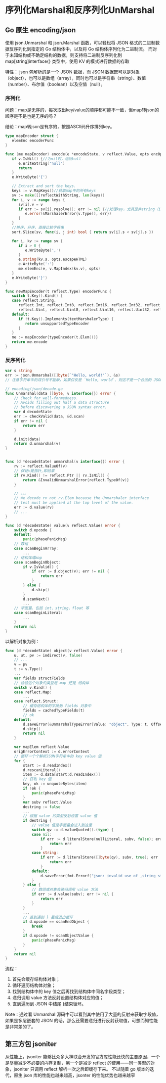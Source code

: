 # 序列化Marshal和反序列化UnMarshal

## Go 原生 encoding/json
使用 json.Unmarshal 和 json.Marshal 函数，可以轻松将 JSON 格式的二进制数据反序列化到指定的 Go 结构体中，以及将 Go 结构体序列化为二进制流。
而对于未知结构或不确定结构的数据，则支持将二进制反序列化到 map[string]interface{} 类型中，使用 KV 的模式进行数据的存取

特性：
json 包解析的是一个 JSON 数据，而 JSON 数据既可以是对象（object），也可以是数组（array），同时也可以是字符串（string）、数值（number）、布尔值（boolean）以及空值（null）。

### 序列化

问题：map是无序的，每次取出key/value的顺序都可能不一致，但map转json的顺序是不是也是无序的吗？

结论：map转json是有序的，按照ASCII码升序排列key。

```go
type mapEncoder struct {
   elemEnc encoderFunc
}

func (me mapEncoder) encode(e *encodeState, v reflect.Value, opts encOpts) {
   if v.IsNil() {//为nil时，返回null
      e.WriteString("null")
      return
   }
   e.WriteByte('{')

   // Extract and sort the keys.
   keys := v.MapKeys()//获取map中的所有keys
   sv := make([]reflectWithString, len(keys))
   for i, v := range keys {
      sv[i].v = v
      if err := sv[i].resolve(); err != nil {//处理key，尤其是非string（int/uint）类型的key转string
         e.error(&MarshalerError{v.Type(), err})
      }
   }
   //排序，升序，直接比较字符串
   sort.Slice(sv, func(i, j int) bool { return sv[i].s < sv[j].s })

   for i, kv := range sv {
      if i > 0 {
         e.WriteByte(',')
      }
      e.string(kv.s, opts.escapeHTML)
      e.WriteByte(':')
      me.elemEnc(e, v.MapIndex(kv.v), opts)
   }
   e.WriteByte('}')
}

func newMapEncoder(t reflect.Type) encoderFunc {
   switch t.Key().Kind() {
   case reflect.String,
      reflect.Int, reflect.Int8, reflect.Int16, reflect.Int32, reflect.Int64,
      reflect.Uint, reflect.Uint8, reflect.Uint16, reflect.Uint32, reflect.Uint64, reflect.Uintptr:
   default:
      if !t.Key().Implements(textMarshalerType) {
         return unsupportedTypeEncoder
      }
   }
   me := mapEncoder{typeEncoder(t.Elem())}
   return me.encode
}

```

### 反序列化
```go
var s string
err := json.Unmarshal([]byte(`"Hello, world!"`), &s)
// 注意字符串中的双引号不能缺，如果仅仅是 `Hello, world`，则这不是一个合法的 JSON 序列，会返回错误。
```

```go
// encoding/json/decode.go
func Unmarshal(data []byte, v interface{}) error {
	// Check for well-formedness.
	// Avoids filling out half a data structure
	// before discovering a JSON syntax error.
	var d decodeState
	err := checkValid(data, &d.scan)
	if err != nil {
		return err
	}

	d.init(data)
	return d.unmarshal(v)
}


func (d *decodeState) unmarshal(v interface{}) error {
	rv := reflect.ValueOf(v)
	// 保证v是指针,即结果
	if rv.Kind() != reflect.Ptr || rv.IsNil() {
		return &InvalidUnmarshalError{reflect.TypeOf(v)}
	}

    // 。。。
	// We decode rv not rv.Elem because the Unmarshaler interface
	// test must be applied at the top level of the value.
	err := d.value(rv)
    // ...
}

func (d *decodeState) value(v reflect.Value) error {
    switch d.opcode {
    default:
        panic(phasePanicMsg)
    // 数组 
    case scanBeginArray:
        ...
    // 结构体或map
    case scanBeginObject:
		if v.IsValid() {
            if err := d.object(v); err != nil {
                return err
            }
        } else {
            d.skip()
        }
        d.scanNext()
        ...
    // 字面量，包括 int、string、float 等
    case scanBeginLiteral:
        ...
    }
    return nil
}
```

以解析对象为例：
```go
func (d *decodeState) object(v reflect.Value) error {
    u, ut, pv := indirect(v, false)
    // ...
    v = pv
    t := v.Type()
    ...  
    var fields structFields
    // 检验这个对象的类型是 map 还是 结构体
    switch v.Kind() {
    case reflect.Map: 
        ...
    case reflect.Struct:
        // 缓存结构体的字段到 fields 对象中
        fields = cachedTypeFields(t)
        // ok
    default:
        d.saveError(&UnmarshalTypeError{Value: "object", Type: t, Offset: int64(d.off)})
        d.skip()
        return nil
    }

    var mapElem reflect.Value
    origErrorContext := d.errorContext
    // 循环一个个解析JSON字符串中的 key value 值
    for {  
        start := d.readIndex()
        d.rescanLiteral()
        item := d.data[start:d.readIndex()]
        // 获取 key 值
        key, ok := unquoteBytes(item)
        if !ok {
            panic(phasePanicMsg)
        } 
        var subv reflect.Value
        destring := false   
        ... 
        // 根据 value 的类型反射设置 value 值 
        if destring {
            // value 值是字面量会进入到这里
            switch qv := d.valueQuoted().(type) {
            case nil:
                if err := d.literalStore(nullLiteral, subv, false); err != nil {
                    return err
                }
            case string:
                if err := d.literalStore([]byte(qv), subv, true); err != nil {
                    return err
                }
            default:
                d.saveError(fmt.Errorf("json: invalid use of ,string struct tag, trying to unmarshal unquoted value into %v", subv.Type()))
            }
        } else {
            // 数组或对象会递归调用 value 方法
            if err := d.value(subv); err != nil {
                return err
            }
        }
        ...
        // 直到遇到 } 最后退出循环
        if d.opcode == scanEndObject {
            break
        }
        if d.opcode != scanObjectValue {
            panic(phasePanicMsg)
        }
    }
    return nil
}
```
流程：
1. 首先会缓存结构体对象；
2. 循环遍历结构体对象；
3. 找到结构体中的 key 值之后再找到结构体中同名字段类型；
4. 递归调用 value 方法反射设置结构体对应的值；
5. 直到遍历到 JSON 中结尾 }结束循环。

Note：通过看 Unmarshal 源码中可以看到其中使用了大量的反射来获取字段值，如果是多层嵌套的 JSON 的话，那么还需要递归进行反射获取值，可想而知性能是非常差的了。


## 第三方包 jsoniter
从性能上，jsoniter 能够比众多大神联合开发的官方库性能还快的主要原因，一个是尽量减少不必要的内存复制，另一个是减少 reflect 的使用——同一类型的对象，jsoniter 只调用 reflect 解析一次之后即缓存下来。
不过随着 go 版本的迭代，原生 json 库的性能也越来越高，jsonter 的性能优势也越来越窄

